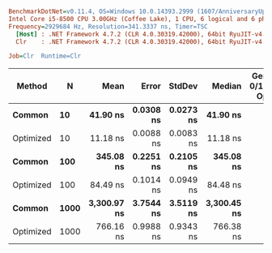 ``` ini

BenchmarkDotNet=v0.11.4, OS=Windows 10.0.14393.2999 (1607/AnniversaryUpdate/Redstone1)
Intel Core i5-8500 CPU 3.00GHz (Coffee Lake), 1 CPU, 6 logical and 6 physical cores
Frequency=2929684 Hz, Resolution=341.3337 ns, Timer=TSC
  [Host] : .NET Framework 4.7.2 (CLR 4.0.30319.42000), 64bit RyuJIT-v4.7.3416.0
  Clr    : .NET Framework 4.7.2 (CLR 4.0.30319.42000), 64bit RyuJIT-v4.7.3416.0

Job=Clr  Runtime=Clr  

```
|    Method |    N |        Mean |     Error |    StdDev |      Median | Gen 0/1k Op | Gen 1/1k Op | Gen 2/1k Op | Allocated Memory/Op |
|---------- |----- |------------:|----------:|----------:|------------:|------------:|------------:|------------:|--------------------:|
|    **Common** |   **10** |    **41.90 ns** | **0.0308 ns** | **0.0273 ns** |    **41.90 ns** |           **-** |           **-** |           **-** |                   **-** |
| Optimized |   10 |    11.18 ns | 0.0088 ns | 0.0083 ns |    11.18 ns |           - |           - |           - |                   - |
|    **Common** |  **100** |   **345.08 ns** | **0.2251 ns** | **0.2105 ns** |   **345.08 ns** |           **-** |           **-** |           **-** |                   **-** |
| Optimized |  100 |    84.49 ns | 0.1014 ns | 0.0949 ns |    84.48 ns |           - |           - |           - |                   - |
|    **Common** | **1000** | **3,300.97 ns** | **3.7544 ns** | **3.5119 ns** | **3,300.45 ns** |           **-** |           **-** |           **-** |                   **-** |
| Optimized | 1000 |   766.16 ns | 0.9988 ns | 0.9343 ns |   766.38 ns |           - |           - |           - |                   - |
